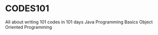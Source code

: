 # CODES101
All about writing 101 codes in 101 days
Java Programming Basics
Object Oriented Programming
